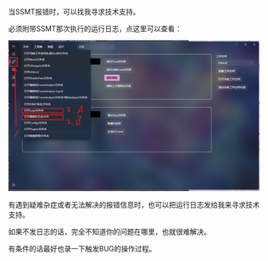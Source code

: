 当SSMT报错时，可以找我寻求技术支持。

必须附带SSMT那次执行的运行日志，点这里可以查看：

<!-- ![alt text](image.png) -->

![1752131344469](image/SSMT运行日志/1752131344469.png)

有遇到疑难杂症或者无法解决的报错信息时，也可以把运行日志发给我来寻求技术支持。

如果不发日志的话，完全不知道你的问题在哪里，也就很难解决。

有条件的话最好也录一下触发BUG的操作过程。
